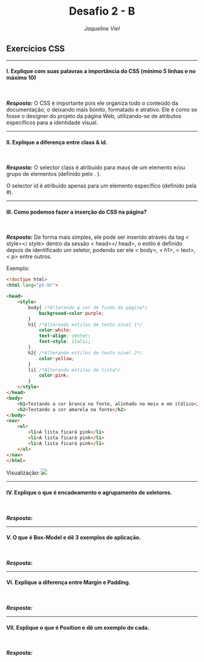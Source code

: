 <h1 align="center">Desafio 2 - B</h1>
<h6 align="center">Jaqueline Viel</h6>

## Exercícios CSS

---
#### **I.** Explique com suas palavras a importância do CSS (mínimo 5 linhas e no máximo 10)
<br/>

***Resposta:*** O CSS é importante pois ele organiza todo o conteúdo da documentação, o deixando mais bonito, formatado e atrativo. Ele é como se fosse o designer do projeto da página Web, utilizando-se de atributos específicos para a identidade visual.

---
#### **II.** Explique a diferença entre class & id.
<br/>

***Resposta:*** O selector class é atribuído para maus de um elemento e/ou grupo de elementos (definido pelo . ).

O selector id é atribuído apenas para um elemento específico (definido pela #).


---
#### **III.** Como podemos fazer a inserção do CSS na página?
<br/>

***Resposta:*** De forma mais simples, ele pode ser inserido através da tag < style></ style> dentro da sessão < head></ head>, o estilo é definido depois de identificado um seletor, podendo ser ele < body>, < h1>, < text>, < p> entre outros.

Exemplo:

```html
<!doctype html>
<html lang="pt-br">

<head>
    <style>
        body{ /*Alterando a cor de fundo da página*/
            background-color:purple;
        }
        h1{ /*Alterando estilos de texto nível 1*/
            color:white;
            text-align: center;
            font-style: italic;
        }
        h2{ /*Alterando estilos de texto nível 2*/
            color:yellow;
        }
        li{ /*Alterando estilos de lista*/
            color:pink;
        }
    </style>
</head>
<body>
    <h1>Testando a cor branca na fonte, alinhado no meio e em itálico</h1>
    <h2>Testando a cor amarela na fonte</h2>
</body>
<nav>
    <ul>
        <li>A lista ficará pink</li>
        <li>A lista ficará pink</li>
        <li>A lista ficará pink</li>
    </ul>
</nav>
</html>
```
Visualização:
<img src="https://ik.imagekit.io/zo6fhpfjl5f/ex.c_qhtGUJDF6n3R.png?ik-sdk-version=javascript-1.4.3&updatedAt=1646969627486">

---
#### **IV.** Explique o que é encadeamento e agrupamento de seletores.
<br/>

***Resposta:***

---
#### **V.** O que é Box-Model e dê 3 exemplos de aplicação.
<br/>

***Resposta:***

---
#### **VI.** Explique a diferença entre Margin e Padding.
<br/>

***Resposta:***

---
#### **VII.** Explique o que é Position e dê um exemplo de cada.
<br/>

***Resposta:***